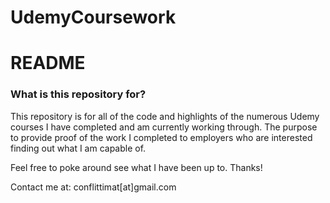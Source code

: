 # UdemyCoursework

# README #

### What is this repository for? ###

This repository is for all of the code and highlights of the numerous Udemy courses I have completed and am currently working through. The purpose to provide proof of the work I completed to employers who are interested finding out what I am capable of.

Feel free to poke around see what I have been up to. Thanks!

Contact me at: conflittimat[at]gmail.com
